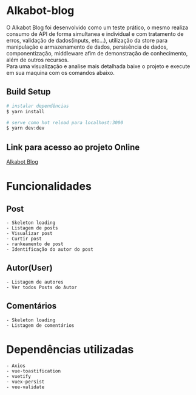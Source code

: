 # Alkabot-blog

<p>
O Alkabot Blog foi desenvolvido como um teste prático, o mesmo realiza consumo de API de forma simultanea e individual e com tratamento de erros, validação de dados(inputs, etc...), utilização da store para manipulação e armazenamento de dados, persisência de dados, componentização, middleware afim de demonstração de conhecimento, além de outros recursos. <br />
Para uma visualização e analise mais detalhada baixe o projeto e execute em sua maquina com os comandos abaixo.
</p>

## Build Setup

```bash
# instalar dependências
$ yarn install

# serve como hot reload para localhost:3000
$ yarn dev:dev

```

## Link para acesso ao projeto Online

[Alkabot Blog](https://alkabot-blog-git-master-danielbsm.vercel.app/)

# Funcionalidades

## Post

```
- Skeleton loading
- Listagem de posts
- Visualizar post
- Curtir post
- rankeamento de post
- Identificação do autor do post
```

## Autor(User)

```
- Listagem de autores
- Ver todos Posts do Autor
```

## Comentários

```
- Skeleton loading
- Listagem de comentários
```

# Dependências utilizadas

```
- Axios
- vue-toastification
- vuetify
- vuex-persist
- vee-validate
```
